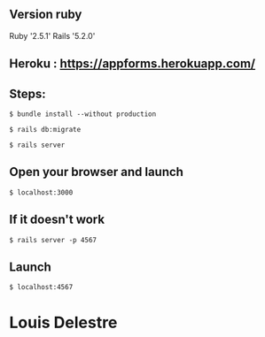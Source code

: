 ## Version ruby

Ruby '2.5.1'
Rails '5.2.0'


## Heroku : https://appforms.herokuapp.com/


## Steps:
```
$ bundle install --without production
```
```
$ rails db:migrate
```
```
$ rails server
```

## Open your browser and launch
```
$ localhost:3000
```

## If it doesn't work
```
$ rails server -p 4567
```
## Launch
```
$ localhost:4567
```



# Louis Delestre
